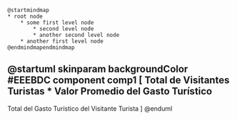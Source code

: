 ```
@startmindmap
* root node
	* some first level node
		* second level node
		* another second level node
	* another first level node
@endmindmapendmindmap
```

@startuml
skinparam backgroundColor #EEEBDC
component comp1 [
Total de Visitantes Turistas * Valor Promedio del Gasto Turístico
---
Total del Gasto Turístico del Visitante Turista
]
@enduml

